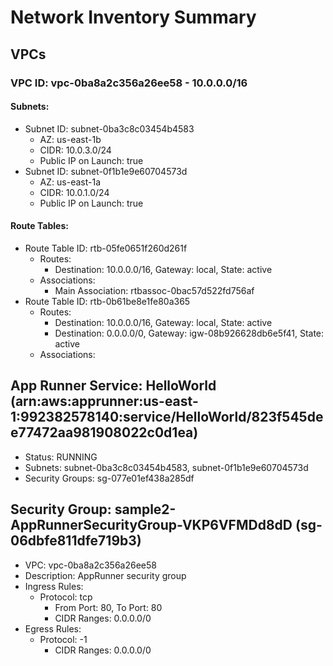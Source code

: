 # Network Inventory Summary
    
## VPCs

### VPC ID: vpc-0ba8a2c356a26ee58 - 10.0.0.0/16
#### Subnets:
- Subnet ID: subnet-0ba3c8c03454b4583
  - AZ: us-east-1b
  - CIDR: 10.0.3.0/24
  - Public IP on Launch: true
- Subnet ID: subnet-0f1b1e9e60704573d
  - AZ: us-east-1a
  - CIDR: 10.0.1.0/24
  - Public IP on Launch: true

#### Route Tables:
- Route Table ID: rtb-05fe0651f260d261f
  - Routes:
    - Destination: 10.0.0.0/16, Gateway: local, State: active
  - Associations: 
    - Main Association: rtbassoc-0bac57d522fd756af
- Route Table ID: rtb-0b61be8e1fe80a365
  - Routes:
    - Destination: 10.0.0.0/16, Gateway: local, State: active
    - Destination: 0.0.0.0/0, Gateway: igw-08b926628db6e5f41, State: active
  - Associations: 


## App Runner Service: HelloWorld (arn:aws:apprunner:us-east-1:992382578140:service/HelloWorld/823f545dee77472aa981908022c0d1ea)
- Status: RUNNING
- Subnets: subnet-0ba3c8c03454b4583, subnet-0f1b1e9e60704573d
- Security Groups: sg-077e01ef438a285df


## Security Group: sample2-AppRunnerSecurityGroup-VKP6VFMDd8dD (sg-06dbfe811dfe719b3)
- VPC: vpc-0ba8a2c356a26ee58
- Description: AppRunner security group
- Ingress Rules: 
  - Protocol: tcp
    - From Port: 80, To Port: 80
    - CIDR Ranges: 0.0.0.0/0
- Egress Rules: 
    - Protocol: -1
      - CIDR Ranges: 0.0.0.0/0

